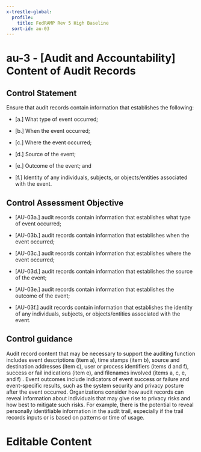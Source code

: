 ```yaml
---
x-trestle-global:
  profile:
    title: FedRAMP Rev 5 High Baseline
  sort-id: au-03
---
```


# au-3 - \[Audit and Accountability\] Content of Audit Records

## Control Statement

Ensure that audit records contain information that establishes the following:

- \[a.\] What type of event occurred;

- \[b.\] When the event occurred;

- \[c.\] Where the event occurred;

- \[d.\] Source of the event;

- \[e.\] Outcome of the event; and

- \[f.\] Identity of any individuals, subjects, or objects/entities associated with the event.

## Control Assessment Objective

- \[AU-03a.\] audit records contain information that establishes what type of event occurred;

- \[AU-03b.\] audit records contain information that establishes when the event occurred;

- \[AU-03c.\] audit records contain information that establishes where the event occurred;

- \[AU-03d.\] audit records contain information that establishes the source of the event;

- \[AU-03e.\] audit records contain information that establishes the outcome of the event;

- \[AU-03f.\] audit records contain information that establishes the identity of any individuals, subjects, or objects/entities associated with the event.

## Control guidance

Audit record content that may be necessary to support the auditing function includes event descriptions (item a), time stamps (item b), source and destination addresses (item c), user or process identifiers (items d and f), success or fail indications (item e), and filenames involved (items a, c, e, and f) . Event outcomes include indicators of event success or failure and event-specific results, such as the system security and privacy posture after the event occurred. Organizations consider how audit records can reveal information about individuals that may give rise to privacy risks and how best to mitigate such risks. For example, there is the potential to reveal personally identifiable information in the audit trail, especially if the trail records inputs or is based on patterns or time of usage.

# Editable Content

<!-- Make additions and edits below -->
<!-- The above represents the contents of the control as received by the profile, prior to additions. -->
<!-- If the profile makes additions to the control, they will appear below. -->
<!-- The above markdown may not be edited but you may edit the content below, and/or introduce new additions to be made by the profile. -->
<!-- If there is a yaml header at the top, parameter values may be edited. Use --set-parameters to incorporate the changes during assembly. -->
<!-- The content here will then replace what is in the profile for this control, after running profile-assemble. -->
<!-- The current profile has no added parts for this control, but you may add new ones here. -->
<!-- Each addition must have a heading either of the form ## Control my_addition_name -->
<!-- or ## Part a. (where the a. refers to one of the control statement labels.) -->
<!-- "## Control" parts are new parts added after the statement part. -->
<!-- "## Part" parts are new parts added into the top-level statement part with that label. -->
<!-- Subparts may be added with nested hash levels of the form ### My Subpart Name -->
<!-- underneath the parent ## Control or ## Part being added -->
<!-- See https://oscal-compass.github.io/compliance-trestle/tutorials/ssp_profile_catalog_authoring/ssp_profile_catalog_authoring for guidance. -->
